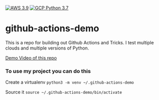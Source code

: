 [![AWS 3.9](https://github.com/perezemanuel91/github-actions-demo/actions/workflows/aws.yml/badge.svg)](https://github.com/perezemanuel91/github-actions-demo/actions/workflows/aws.yml)
[![GCP Python 3.7](https://github.com/perezemanuel91/github-actions-demo/actions/workflows/gcp.yml/badge.svg)](https://github.com/perezemanuel91/github-actions-demo/actions/workflows/gcp.yml)
# github-actions-demo
This is a repo for building out Github Actions and Tricks.  I test multiple clouds and multiple versions of Python.


[Demo Video of this repo](https://www.youtube.com/watch?v=4gbUYOgALik)

### To use my project you can do this

Create a virtualenv
```python3 -m venv ~/.github-actions-demo```

Source it
```source ~/.github-actions-demo/bin/activate```
